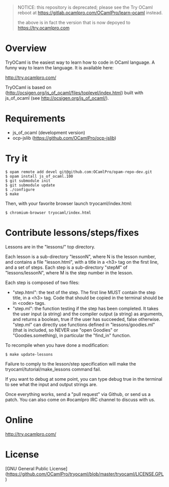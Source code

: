 >
> NOTICE: this repository is deprecated; please see the Try OCaml reboot at https://gitlab.ocamlpro.com/OCamlPro/learn-ocaml instead.
>
> the above is in fact the version that is now depoyed to https://try.ocamlpro.com
>

# Overview

TryOCaml is the easiest way to learn how to code in OCaml language. A
funny way to learn the language. It is available here:

http://try.ocamlpro.com/

TryOCaml is based on
(http://ocsigen.org/js_of_ocaml/files/toplevel/index.html) built with
js_of_ocaml (see http://ocsigen.org/js_of_ocaml/).

# Requirements

  * js_of_ocaml (development version)
  * ocp-jslib (https://github.com/OCamlPro/ocp-jslib)


# Try it

    $ opam remote add devel git@github.com:OCamlPro/opam-repo-dev.git
    $ opam install js_of_ocaml.100
    $ git submodule init
    $ git submodule update
    $ ./configure
    $ make

Then, with your favorite browser launch tryocaml/index.html:

    $ chromium-browser tryocaml/index.html

# Contribute lessons/steps/fixes

Lessons are in the "lessons/" top directory.

Each lesson is a sub-directory "lessonN", where N is the lesson
number, and contains a file "lesson.html", with a title in a &lt;h3&gt; tag
on the first line, and a set of steps. Each step is a sub-directory
"stepM" of "lessons/lessonN", where M is the step number in the
lesson.

Each step is composed of two files:
- "step.html": the text of the step. The first line MUST contain the step title,
 in a &lt;h3&gt; tag. Code that should be copied in the terminal should be in
 &lt;code&gt; tags.
- "step.ml": the function testing if the step has been completed. It takes
 the user input (a string) and the compiler output (a string) as arguments,
 and returns a boolean, true if the user has succeeded, false otherwise.
 "step.ml" can directly use functions defined in "lessons/goodies.ml"
 (that is included, so NEVER use "open Goodies" or "Goodies.something),
 in particular the "find_in" function.

To recompile when you have done a modification:

    $ make update-lessons

Failure to comply to the lesson/step specification will make the
tryocaml/tutorial/make_lessons command fail.

If you want to debug at some point, you can type 
   debug true 
in the terminal to see what the input and output strings are.

Once everything works, send a "pull request" via Github, or send us a
patch. You can also come on #ocamlpro IRC channel to discuss with us.

# Online

http://try.ocamlpro.com/

# License

[GNU General Public License] (https://github.com/OCamlPro/tryocaml/blob/master/tryocaml/LICENSE.GPL)
